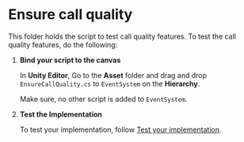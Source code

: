 # Ensure call quality

This folder holds the script to test call quality features. To test the call quality features, do the following:

1. **Bind your script to the canvas**

    In **Unity Editor**, Go to the **Asset** folder and drag and drop `EnsureCallQuality.cs` to `EventSystem` on the **Hierarchy**.

    Make sure, no other script is added to `EventSystem`.

1. **Test the Implementation**

    To test your implementation, follow [Test your implementation](https://docs.agora.io/en/video-calling/develop/ensure-call-quality?platform=unity#test-your-implementation).